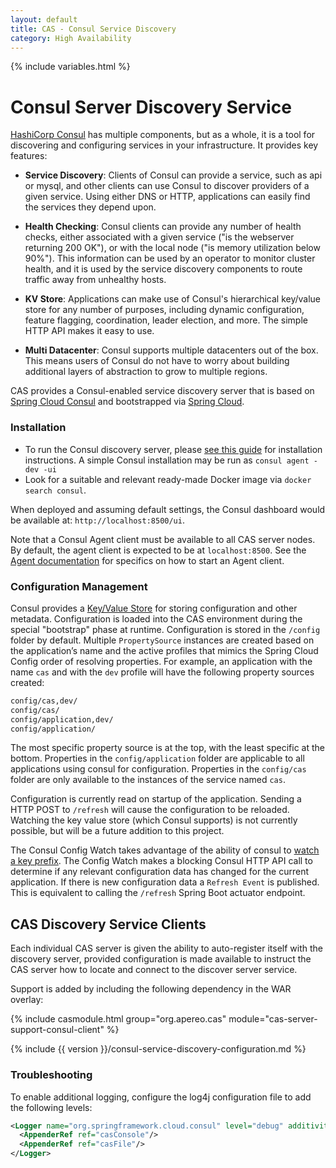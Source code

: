 ```yaml
---
layout: default
title: CAS - Consul Service Discovery
category: High Availability
---
```

{% include variables.html %}


# Consul Server Discovery Service

[HashiCorp Consul](https://www.consul.io) has multiple components, but as a whole, it is a tool for discovering and configuring services in your infrastructure. It provides key features:

- **Service Discovery**: Clients of Consul can provide a service, such as api or mysql, and other clients can use Consul to discover providers of a given service. Using either DNS or HTTP, applications can easily find the services they depend upon.

- **Health Checking**: Consul clients can provide any number of health checks, either associated with a given service ("is the webserver returning 200 OK"), or with the local node ("is memory utilization below 90%"). This information can be used by an operator to monitor cluster health, and it is used by the service discovery components to route traffic away from unhealthy hosts.

- **KV Store**: Applications can make use of Consul's hierarchical key/value store for any number of purposes, including dynamic configuration, feature flagging, coordination, leader election, and more. The simple HTTP API makes it easy to use.

- **Multi Datacenter**: Consul supports multiple datacenters out of the box. This means users of Consul do not have to worry about building additional layers of abstraction to grow to multiple regions.

CAS provides a Consul-enabled service discovery server that is based on [Spring Cloud Consul](https://cloud.spring.io/spring-cloud-consul/) and bootstrapped via [Spring Cloud](http://cloud.spring.io/spring-cloud-static/spring-cloud.html).

### Installation

- To run the Consul discovery server, please [see this guide](https://www.consul.io/) for installation instructions. A simple Consul installation may be run as `consul agent -dev -ui`
- Look for a suitable and relevant ready-made Docker image via `docker search consul`.

When deployed and assuming default settings, the Consul dashboard would be available at: `http://localhost:8500/ui`.

Note that a Consul Agent client must be available to all CAS server nodes. By default, the agent client is expected to be at `localhost:8500`. See the [Agent documentation](https://consul.io/docs/agent/basics.html) for specifics on how to start an Agent client.

### Configuration Management

Consul provides a [Key/Value Store](https://consul.io/docs/agent/http/kv.html) for storing configuration and other metadata. Configuration is loaded into the CAS environment during the special "bootstrap" phase at runtime. Configuration is stored in the `/config` folder by default. Multiple `PropertySource` instances are created based on the application’s name and the active profiles that mimics 
the Spring Cloud Config order of resolving properties. For example, an application with the name `cas` and with the `dev` profile will have the following property sources created:

```bash
config/cas,dev/
config/cas/
config/application,dev/
config/application/
```

The most specific property source is at the top, with the least specific at the bottom. Properties in the `config/application` folder are applicable to all applications using consul for configuration. Properties in the `config/cas` folder are only available to the instances of the service named `cas`.

Configuration is currently read on startup of the application. Sending a HTTP POST to `/refresh` will cause the configuration to be reloaded. Watching the key value store (which Consul supports) is not currently possible, but will be a future addition to this project.

The Consul Config Watch takes advantage of the ability of consul to [watch a key prefix](https://www.consul.io/docs/agent/watches.html). The Config Watch makes a blocking Consul HTTP API call to determine if any relevant configuration data has changed for the current application. If there is new configuration data a `Refresh Event` is published. This is equivalent to calling the `/refresh` Spring Boot actuator endpoint.

## CAS Discovery Service Clients

Each individual CAS server is given the ability to auto-register itself with the discovery server, provided configuration is made available to instruct the CAS server how to locate and connect to the discover server service.

Support is added by including the following dependency in the WAR overlay:

{% include casmodule.html group="org.apereo.cas" module="cas-server-support-consul-client" %}

{% include {{ version }}/consul-service-discovery-configuration.md %}

### Troubleshooting

To enable additional logging, configure the log4j configuration file to add the following levels:

```xml
<Logger name="org.springframework.cloud.consul" level="debug" additivity="false">
  <AppenderRef ref="casConsole"/>
  <AppenderRef ref="casFile"/>
</Logger>
```
